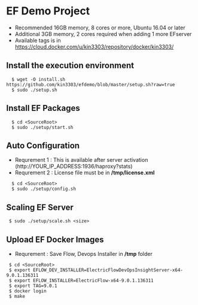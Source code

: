 # EF Demo Project

- Recommended 16GB memory, 8 cores or more, Ubuntu 16.04 or later
- Additional 3GB memory, 2 cores required when adding 1 more EFserver
- Available tags is in https://cloud.docker.com/u/kin3303/repository/docker/kin3303/

## Install the execution environment

```console
  $ wget -O install.sh  https://github.com/kin3303/efdemo/blob/master/setup.sh?raw=true
  $ sudo ./setup.sh
```

## Install EF Packages

```console
  $ cd <SourceRoot>
  $ sudo ./setup/start.sh
```

## Auto Configuration

- Requrement 1 : This is available after server activation (http://YOUR_IP_ADDRESS:1936/haproxy?stats)
- Requrement 2 : License file must be in **/tmp/license.xml**
```console
  $ cd <SourceRoot>
  $ sudo ./setup/config.sh
```

## Scaling EF Server

```console
 $ sudo ./setup/scale.sh <size>
```

## Upload EF Docker Images

- Requrement : Save Flow, Devops Installer in **/tmp** folder

```console
 $ cd <SourceRoot>
 $ export EFLOW_DEV_INSTALLER=ElectricFlowDevOpsInsightServer-x64-9.0.1.136311
 $ export EFLOW_INSTALLER=ElectricFlow-x64-9.0.1.136311
 $ export TAG=9.0.1
 $ docker login
 $ make
``` 

